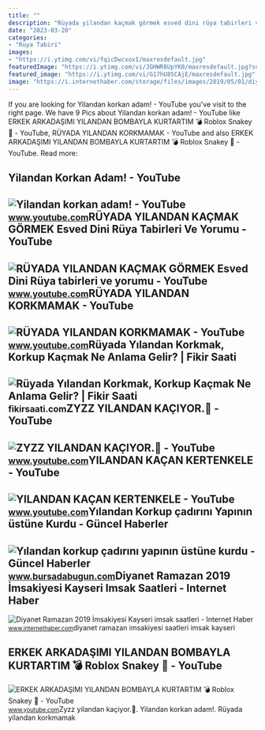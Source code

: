 ```yaml
---
title: ""
description: "Rüyada yilandan kaçmak görmek esved dini rüya tabirleri ve yorumu"
date: "2023-03-20"
categories:
- "Ruya Tabiri"
images:
- "https://i.ytimg.com/vi/fqicDwcxoxI/maxresdefault.jpg"
featuredImage: "https://i.ytimg.com/vi/JGHWR8UpYK0/maxresdefault.jpg?sqp=-oaymwEmCIAKENAF8quKqQMa8AEB-AH-CYAC0AWKAgwIABABGGUgXyhWMA8=&amp;rs=AOn4CLDhUrpEd9YK46b3dvktC2lpIZIYPQ"
featured_image: "https://i.ytimg.com/vi/G17hU8SCAjE/maxresdefault.jpg"
image: "https://i.internethaber.com/storage/files/images/2019/05/01/diyanet-ramazan-2019-imsakiyesi-ka-rdMw_cover.jpg"
---
```


If you are looking for Yilandan korkan adam! - YouTube you've visit to the right page. We have 9 Pics about Yilandan korkan adam! - YouTube like ERKEK ARKADAŞIMI YILANDAN BOMBAYLA KURTARTIM 💣 Roblox Snakey 🐍 - YouTube, RÜYADA YILANDAN KORKMAMAK - YouTube and also ERKEK ARKADAŞIMI YILANDAN BOMBAYLA KURTARTIM 💣 Roblox Snakey 🐍 - YouTube. Read more:

Yilandan Korkan Adam! - YouTube
-------------------------------

 ![Yilandan korkan adam! - YouTube](https://i.ytimg.com/vi/eiaSqDqnYzU/maxresdefault.jpg) <small>www.youtube.com</small>RÜYADA YILANDAN KAÇMAK GÖRMEK Esved Dini Rüya Tabirleri Ve Yorumu - YouTube
---------------------------------------------------------------------------

 ![RÜYADA YILANDAN KAÇMAK GÖRMEK Esved Dini Rüya tabirleri ve yorumu - YouTube](https://i.ytimg.com/vi/fqicDwcxoxI/maxresdefault.jpg) <small>www.youtube.com</small>RÜYADA YILANDAN KORKMAMAK - YouTube
-----------------------------------

 ![RÜYADA YILANDAN KORKMAMAK - YouTube](https://i.ytimg.com/vi/G17hU8SCAjE/maxresdefault.jpg) <small>www.youtube.com</small>Rüyada Yılandan Korkmak, Korkup Kaçmak Ne Anlama Gelir? | Fikir Saati
---------------------------------------------------------------------

 ![Rüyada Yılandan Korkmak, Korkup Kaçmak Ne Anlama Gelir? | Fikir Saati](https://fikirsaati.com/wp-content/uploads/2021/10/ruyada-yilandan-korkmak-korkup-kacmak-ne-anlama-gelir-1.jpg) <small>fikirsaati.com</small>ZYZZ YILANDAN KAÇIYOR.🐍 - YouTube
---------------------------------

 ![ZYZZ YILANDAN KAÇIYOR.🐍 - YouTube](https://i.ytimg.com/vi/LSW0FWs-acw/maxresdefault.jpg) <small>www.youtube.com</small>YILANDAN KAÇAN KERTENKELE - YouTube
-----------------------------------

 ![YILANDAN KAÇAN KERTENKELE - YouTube](https://i.ytimg.com/vi/JGHWR8UpYK0/maxresdefault.jpg?sqp=-oaymwEmCIAKENAF8quKqQMa8AEB-AH-CYAC0AWKAgwIABABGGUgXyhWMA8=&rs=AOn4CLDhUrpEd9YK46b3dvktC2lpIZIYPQ) <small>www.youtube.com</small>Yılandan Korkup çadırını Yapının üstüne Kurdu - Güncel Haberler
---------------------------------------------------------------

 ![Yılandan korkup çadırını yapının üstüne kurdu - Güncel Haberler](https://images.bursadabugun.com/haber/2023/05/02/1608283-yilandan-korkup-cadirini-yapinin-ustune-kurdu-6450c02e9ed21.jpg) <small>www.bursadabugun.com</small>Diyanet Ramazan 2019 İmsakiyesi Kayseri Imsak Saatleri - Internet Haber
-----------------------------------------------------------------------

 ![Diyanet Ramazan 2019 İmsakiyesi Kayseri imsak saatleri - Internet Haber](https://i.internethaber.com/storage/files/images/2019/05/01/diyanet-ramazan-2019-imsakiyesi-ka-rdMw_cover.jpg) <small>www.internethaber.com</small>diyanet ramazan imsakiyesi saatleri imsak kayseri

ERKEK ARKADAŞIMI YILANDAN BOMBAYLA KURTARTIM 💣 Roblox Snakey 🐍 - YouTube
------------------------------------------------------------------------

 ![ERKEK ARKADAŞIMI YILANDAN BOMBAYLA KURTARTIM 💣 Roblox Snakey 🐍 - YouTube](https://i.ytimg.com/vi/YP1YYO25sGs/maxresdefault.jpg) <small>www.youtube.com</small>Zyzz yilandan kaçiyor.🐍. Yilandan korkan adam!. Rüyada yilandan korkmamak
